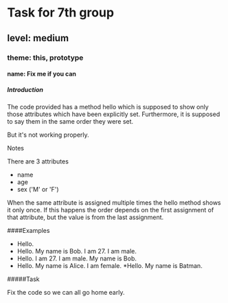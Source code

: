 # Task for 7th group

## level: medium

### theme: this, prototype

#### name: Fix me if you can

##### Introduction

The code provided has a method hello which is supposed to show only those attributes which have been explicitly set. Furthermore, it is supposed to say them in the same order they were set.

But it's not working properly.

Notes

There are 3 attributes

* name
* age
* sex ('M' or 'F')

When the same attribute is assigned multiple times the hello method shows it only once. If this happens the order depends on the first assignment of that attribute, but the value is from the last assignment.

####Examples

* Hello.
* Hello. My name is Bob. I am 27. I am male.
* Hello. I am 27. I am male. My name is Bob.
* Hello. My name is Alice. I am female.
*Hello. My name is Batman.

#####Task

Fix the code so we can all go home early.
